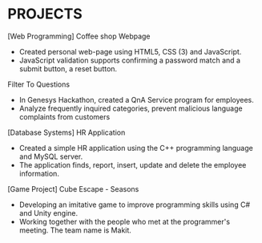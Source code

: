 # PROJECTS

[Web Programming]
Coffee shop Webpage									       
- Created personal web-page using HTML5, CSS (3) and JavaScript.
- JavaScript validation supports confirming a password match and a submit button, a reset button.

Filter To Questions
- In Genesys Hackathon, created a QnA Service program for employees.
- Analyze frequently inquired categories, prevent malicious language complaints from customers


[Database Systems]
HR Application								
- Created a simple HR application using the C++ programming language and MySQL server.
- The application finds, report, insert, update and delete the employee information.


[Game Project]
Cube Escape - Seasons
- Developing an imitative game to improve programming skills using C# and Unity engine.
- Working together with the people who met at the programmer's meeting. The team name is Makit.
